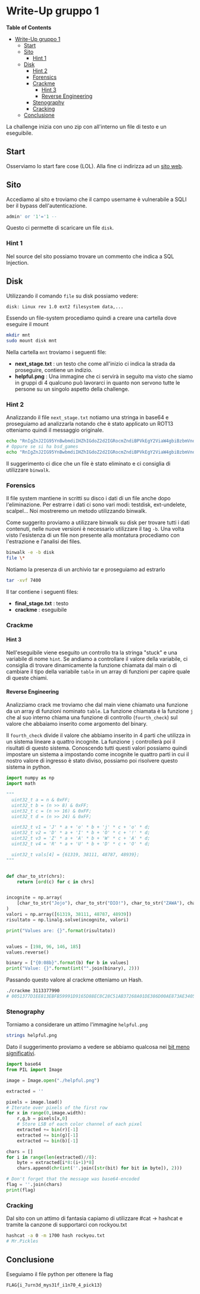 # Write-Up gruppo 1

<!-- markdown-toc start - Don't edit this section. Run M-x markdown-toc-refresh-toc -->

**Table of Contents**

- [Write-Up gruppo 1](#write-up-gruppo-1)
  - [Start](#start)
  - [Sito](#sito)
    - [Hint 1](#hint-1)
  - [Disk](#disk)
    - [Hint 2](#hint-2)
    - [Forensics](#forensics)
    - [Crackme](#crackme)
      - [Hint 3](#hint-3)
      - [Reverse Engineering](#reverse-engineering)
    - [Stenography](#stenography)
    - [Cracking](#cracking)
  - [Conclusione](#conclusione)

<!-- markdown-toc end -->

La challenge inizia con uno zip con all'interno un file di testo e un eseguibile.

## Start

Osserviamo lo start fare cose (LOL). Alla fine ci indirizza ad un [sito web](https://joshuachp.github.io/CTF/CCIT_challenge/).

## Sito

Accediamo al sito e troviamo che il campo username è vulnerabile a SQLI ber il
bypass dell'autenticazione.

```sql
admin' or '1'='1 --
```

Questo ci permette di scaricare un file `disk`.

### Hint 1

Nel source del sito possiamo trovare un commento che indica a SQL Injection.

## Disk

Utilizzando il comando `file` su disk possiamo vedere:

```bash
disk: Linux rev 1.0 ext2 filesystem data,...
```

Essendo un file-system procediamo quindi a creare una cartella dove eseguire il mount

```bash
mkdir mnt
sudo mount disk mnt
```

Nella cartella `mnt` troviamo i seguenti file:

- **next_stage.txt** : un testo che come all'inizio ci indica la strada da
  proseguire, contiene un indizio.
- **helpful.png** : Una immagine che ci servirà in seguito ma visto che siamo in
  gruppi di 4 qualcuno può lavorarci in quanto non servono tutte le persone su
  un singolo aspetto della challenge.

### Hint 2

Analizzando il file `next_stage.txt` notiamo una stringa in base64 e proseguiamo
ad analizzarla notando che è stato applicato un ROT13 otteniamo quindi il
messaggio originale.

```bash
echo "RnIgZnJ2IG95YnBwbmdiIHZhIGdoZ2d2IGRocmZndiBPVkEgY2ViaW4gbiBzbmVndiBoYW4gSk5ZWCA6KQo=" | base64 -d | tr ‘n-za-mN-ZA-M’ ‘a-zA-Z’
# Oppure se si ha bsd_games
echo "RnIgZnJ2IG95YnBwbmdiIHZhIGdoZ2d2IGRocmZndiBPVkEgY2ViaW4gbiBzbmVndiBoYW4gSk5ZWCA6KQo=" | base64 -d | rot13
```

Il suggerimento ci dice che un file è stato eliminato e ci consiglia di
utilizzare `binwalk`.

### Forensics

Il file system mantiene in scritti su disco i dati di un file anche dopo
l'eliminazione. Per estrarre i dati ci sono vari modi: testdisk, ext-undelete,
scalpel... Noi mostreremo un metodo utilizzando binwalk.

Come suggerito proviamo a utilizzare binwalk su disk per trovare tutti i dati
contenuti, nelle nuove versioni è necessario utilizzare il tag `-b`. Una volta
visto l'esistenza di un file non presente alla montatura procediamo con
l'estrazione e l'analisi dei files.

```bash
binwalk -e -b disk
file \*
```

Notiamo la presenza di un archivio tar e proseguiamo ad estrarlo

```bash
tar -xvf 7400
```

Il tar contiene i seguenti files:

- **final_stage.txt** : testo
- **crackme** : eseguibile

### Crackme

#### Hint 3

Nell'eseguibile viene eseguito un controllo tra la stringa "stuck" e una
variabile di nome `hint`. Se andiamo a controllare il valore della variabile,
ci consiglia di trovare dinamicamente la funzione chiamata dal main o di
cambiare il tipo della variabile `table` in un array di funzioni per capire
quale di queste chiami.

#### Reverse Engineering

Analizziamo crack me troviamo che dal main viene chiamato una funzione da un
array di funzioni nominato `table`. La funzione chiamata è la funzione `j` che
al suo interno chiama una funzione di controllo (`fourth_check`) sul valore che
abbaiamo inserito come argomento del binary.

Il `fourth_check` divide il valore che abbiamo inserito in 4 parti che utilizza
in un sistema lineare a quattro incognite. La funzione `j` controllerà poi il
risultati di questo sistema. Conoscendo tutti questi valori possiamo quindi
impostare un sistema a impostando come incognite le quattro parti in cui il
nostro valore di ingresso è stato diviso, possiamo poi risolvere questo sistema
in python.

```python
import numpy as np
import math

"""
  uint32_t a = n & 0xFF;
  uint32_t b = (n >> 8) & 0xFF;
  uint32_t c = (n >> 16) & 0xFF;
  uint32_t d = (n >> 24) & 0xFF;

  uint32_t v1 = 'J' * a + 'o' * b + 'j' * c + 'o' * d;
  uint32_t v2 = 'D' * a + 'I' * b + 'O' * c + '!' * d;
  uint32_t v3 = 'Z' * a + 'A' * b + 'W' * c + 'A' * d;
  uint32_t v4 = 'R' * a + 'U' * b + 'D' * c + 'O' * d;

  uint32_t vals[4] = {61319, 38111, 48787, 48939};
"""


def char_to_str(chrs):
    return [ord(c) for c in chrs]


incognite = np.array(
    [char_to_str("Jojo"), char_to_str("DIO!"), char_to_str("ZAWA"), char_to_str("RUDO")]
)
valori = np.array([61319, 38111, 48787, 48939])
risultato = np.linalg.solve(incognite, valori)

print("Values are: {}".format(risultato))


values = [198, 96, 146, 185]
values.reverse()

binary = ["{0:08b}".format(b) for b in values]
print("Value: {}".format(int("".join(binary), 2)))
```

Passando questo valore al crackme otteniamo un Hash.

```bash
./crackme 3113377990
# 0051377D1EE813EBFB59991D9165D88EC8C28C51AB37268A01DE386D00AE873AE34051D74CEEF2E457AB2D06BF283BEE87D0A209242B004DC27892DA6DB1AE1C
```

### Stenography

Torniamo a considerare un attimo l'immagine `helpful.png`

```bash
strings helpful.png
```

Dato il suggerimento proviamo a vedere se abbiamo qualcosa nei [bit meno
significativi](https://www.boiteaklou.fr/Steganography-Least-Significant-Bit.html).

```python
import base64
from PIL import Image

image = Image.open("./helpful.png")

extracted = ''

pixels = image.load()
# Iterate over pixels of the first row
for x in range(0,image.width):
    r,g,b = pixels[x,0]
    # Store LSB of each color channel of each pixel
    extracted += bin(r)[-1]
    extracted += bin(g)[-1]
    extracted += bin(b)[-1]

chars = []
for i in range(len(extracted)//8):
    byte = extracted[i*8:(i+1)*8]
    chars.append(chr(int(''.join([str(bit) for bit in byte]), 2)))

# Don't forget that the message was base64-encoded
flag = ''.join(chars)
print(flag)
```

### Cracking

Dal sito con un attimo di fantasia capiamo di utilizzare #cat -> hashcat e
tramite la canzone di supportarci con rockyou.txt

```bash
hashcat -a 0 -m 1700 hash rockyou.txt
# Mr.Pickles
```

## Conclusione

Eseguiamo il file python per ottenere la flag

`FLAG{i_7urn3d_mys31f_i1n70_4_pick13}`
